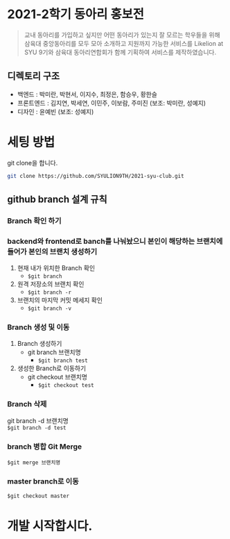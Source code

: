# 2021-2학기 동아리 홍보전
> 교내 동아리를 가입하고 싶지만 어떤 동아리가 있는지 잘 모르는 학우들을 위해 삼육대 중앙동아리를 모두 모아 소개하고 지원까지 가능한 서비스를  Likelion at SYU 9기와 삼육대 동아리연합회가 함께 기획하여 서비스를 제작하였습니다.

## 디렉토리 구조


- 백엔드 : 박미란, 박현서, 이지수, 최정은, 함승우, 황한슬
- 프론트엔드 : 김지연, 박세연, 이민주, 이보람, 주미진 (보조: 박미란, 성예지)
- 디자인 : 윤예빈 (보조: 성예지)


# 세팅 방법
git clone을 합니다. 
```bash
git clone https://github.com/SYULION9TH/2021-syu-club.git
```
## github branch 설계 규칙
### Branch 확인 하기
### backend와 frontend로 banch를 나눠놨으니 본인이 해당하는 브랜치에 들어가 본인의 브랜치 생성하기 

1. 현재 내가 위치한 Branch 확인
   - `$git branch`
2. 원격 저장소의 브랜치 확인
   - `$git branch -r`
3. 브랜치의 마지막 커밋 메세지 확인
   - `$git branch -v`

### Branch 생성 및 이동
1. Branch 생성하기
    - git branch 브랜치명
        - `$git branch test`
2. 생성한 Branch로 이동하기
    - git checkout 브랜치명
        - `$git checkout test`

### Branch 삭제
git branch -d 브랜치명  
`$git branch -d test`

### branch 병합 Git Merge
`$git merge 브랜치명`

### master branch로 이동
`$git checkout master`

# 개발 시작합시다.  
